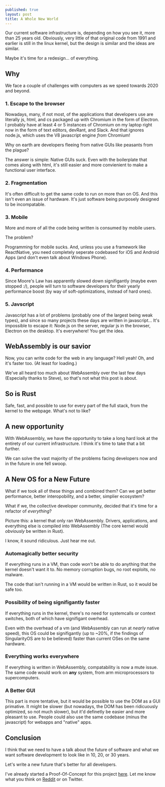 ```yaml
---
published: true
layout: post
title: A Whole New World
---
```


Our current software infrastructure is, depending on how you see it, more than 25 years old. Obviously, very little of that original code from 1991 and earlier is still in the linux kernel, but the design is similar and the ideas are similar.

Maybe it's time for a redesign... of everything.

## Why

We face a couple of challenges with computers as we speed towards 2020 and beyond.

### 1. Escape to the browser

Nowadays, many, if not most, of the applications that developers use are literally js, html, and cs packaged up with Chromium in the form of Electron. I probably have at least 4 or 5 instances of Chromium on my laptop right now in the form of text editors, devRant, and Slack. And that ignores node.js, which uses the V8 javascript engine *from* Chromium!

Why on earth are developers fleeing from native GUIs like peasants from the plague?

The answer is simple: Native GUIs suck. Even with the boilerplate that comes along with html, it's still easier and more convienient to make a functional user interface.

### 2. Fragmentation

It's often difficult to get the same code to run on more than on OS. And this isn't even an issue of hardware. It's just software being purposely designed to be incompatable.

### 3. Mobile

More and more of all the code being written is consumed by mobile users. 

The problem? 

Programming for mobile sucks. And, unless you use a framework like ReactNative, you need completely seperate codebased for iOS and Android Apps (and don't even talk about Windows Phone).

### 4. Performance

Since Moore's Law has apparently slowed down signifigantly (maybe even stopped :/), people will turn to software developers for their yearly performance boost (by way of soft-optimizations, instead of hard ones).

### 5. Javscript

Javascript has a lot of problems (probably one of the largest being weak types), and since so many projects these days are written in javascript... It's impossible to escape it: Node.js on the server, regular js in the browser, Electron on the desktop. It's everywhere! You get the idea.

## WebAssembly is our savior

Now, you can write code for the web in any language? Hell yeah! Oh, and it's faster too. (At least for loading.)

We've all heard too much about WebAssembly over the last few days (Especially thanks to Steve), so that's not what this post is about.

## So is Rust

Safe, fast, and possible to use for every part of the full stack, from the kernel to the webpage. What's not to like?

## A new opportunity

With WebAssembly, we have the opportunity to take a long hard look at the entirety of our current infrastructure. I think it's time to take that a bit further.

We can solve the vast majority of the problems facing developers now and in the future in one fell swoop.

## A New OS for a New Future

What if we took all of these things and combined them? Can we get better performance, better interopobility, and a better, simplier ecosystem?

What if we, the collective developer community, decided that it's time for a refactor of *everything*? 

Picture this: a kernel that only ran WebAssembly. Drivers, applications, and everything else is compiled into WebAssembly (The core kernel would *obviously* be written in Rust).

I know, it sound ridiculous. Just hear me out.

### Automagically better security 

If everything runs in a VM, than code won't be able to do anything that the kernel doesn't want it to. No memory corruption bugs, no root exploits, no malware.

The code that isn't running in a VM would be written in Rust, so it would be safe too.

### Possibility of being signifigantly faster

If everything runs in the kernel, there's no need for systemcalls or context switches, both of which have signifigant overhead.

Even with the overhead of a vm (and WebAssembly can run at *nearly* native speed), this OS could be signifigantly (up to ~20%, if the findings of SingularityOS are to be believed) faster than current OSes on the same hardware.

### Everything works everywhere

If everything is written in WebAssembly, compatability is now a mute issue. The same code would work on **any** system, from arm microprocessors to supercomputers.

### A Better GUI

This part is more tentative, but it would be possible to use the DOM as a GUI primative. It might be slower (but nowadays, the DOM has been ridicuously optimized, so not much slower), but it'd definetly be easier and more pleasant to use. People could also use the same codebase (minus the javascript) for webapps and "native" apps.

## Conclusion

I think that we need to have a talk about the future of software and what we want software development to look like in 10, 20, or 30 years.

Let's write a new future that's better for all developers.

I've already started a Proof-Of-Concept for this project [here](https://github.com/lachlansneff/Metal). Let me know what you think on [Reddit](https://www.reddit.com/r/programming/comments/7g4nz9/a_whole_new_world/) or on Twitter.
